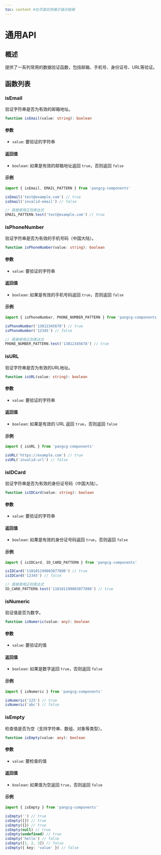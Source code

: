 ```yaml
---
toc: content #在页面右侧展示锚点链接
---
```


# 通用API

## 概述

提供了一系列常用的数据验证函数，包括邮箱、手机号、身份证号、URL等验证。

## 函数列表

### isEmail

验证字符串是否为有效的邮箱地址。

```typescript
function isEmail(value: string): boolean
```

#### 参数

- `value`: 要验证的字符串

#### 返回值

- `boolean`: 如果是有效的邮箱地址返回 `true`，否则返回 `false`

#### 示例

```typescript
import { isEmail, EMAIL_PATTERN } from 'pangcg-components'

isEmail('test@example.com') // true
isEmail('invalid-email') // false

// 直接使用正则表达式
EMAIL_PATTERN.test('test@example.com') // true
```

### isPhoneNumber

验证字符串是否为有效的手机号码（中国大陆）。

```typescript
function isPhoneNumber(value: string): boolean
```

#### 参数

- `value`: 要验证的字符串

#### 返回值

- `boolean`: 如果是有效的手机号码返回 `true`，否则返回 `false`

#### 示例

```typescript
import { isPhoneNumber, PHONE_NUMBER_PATTERN } from 'pangcg-components'

isPhoneNumber('13812345678') // true
isPhoneNumber('12345') // false

// 直接使用正则表达式
PHONE_NUMBER_PATTERN.test('13812345678') // true
```

### isURL

验证字符串是否为有效的URL地址。

```typescript
function isURL(value: string): boolean
```

#### 参数

- `value`: 要验证的字符串

#### 返回值

- `boolean`: 如果是有效的 URL 返回 `true`，否则返回 `false`

#### 示例

```typescript
import { isURL } from 'pangcg-components'

isURL('https://example.com') // true
isURL('invalid-url') // false
```

### isIDCard

验证字符串是否为有效的身份证号码（中国大陆）。

```typescript
function isIDCard(value: string): boolean
```

#### 参数

- `value`: 要验证的字符串

#### 返回值

- `boolean`: 如果是有效的身份证号码返回 `true`，否则返回 `false`

#### 示例

```typescript
import { isIDCard, ID_CARD_PATTERN } from 'pangcg-components'

isIDCard('110101199003077890') // true
isIDCard('12345') // false

// 直接使用正则表达式
ID_CARD_PATTERN.test('110101199003077890') // true
```

### isNumeric

验证值是否为数字。

```typescript
function isNumeric(value: any): boolean
```

#### 参数

- `value`: 要验证的值

#### 返回值

- `boolean`: 如果是数字返回 `true`，否则返回 `false`

#### 示例

```typescript
import { isNumeric } from 'pangcg-components'

isNumeric('123') // true
isNumeric('abc') // false
```

### isEmpty

检查值是否为空（支持字符串、数组、对象等类型）。

```typescript
function isEmpty(value: any): boolean
```

#### 参数

- `value`: 要检查的值

#### 返回值

- `boolean`: 如果值为空返回 `true`，否则返回 `false`

#### 示例

```typescript
import { isEmpty } from 'pangcg-components'

isEmpty('') // true
isEmpty([]) // true
isEmpty({}) // true
isEmpty(null) // true
isEmpty(undefined) // true
isEmpty('hello') // false
isEmpty([1, 2, 3]) // false
isEmpty({ key: 'value' }) // false
```
 